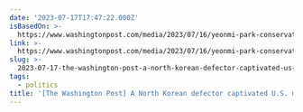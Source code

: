 ```yaml
---
date: '2023-07-17T17:47:22.000Z'
isBasedOn: >-
  https://www.washingtonpost.com/media/2023/07/16/yeonmi-park-conservative-defector-stories-questioned
link: >-
  https://www.washingtonpost.com/media/2023/07/16/yeonmi-park-conservative-defector-stories-questioned
slug: >-
  2023-07-17-the-washington-post-a-north-korean-defector-captivated-us-media-some-q
tags:
  - politics
title: '[The Washington Post] A North Korean defector captivated U.S. media. Some q'
---
```


